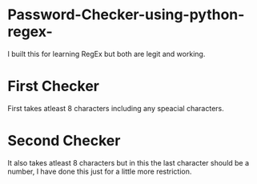 # Password-Checker-using-python-regex-
I built this for learning RegEx but both are legit and working.
# First Checker
First takes atleast 8 characters including any speacial characters.
# Second Checker
It also takes atleast 8 characters but in this the last character should be a number, I have done this just for a little more restriction.

